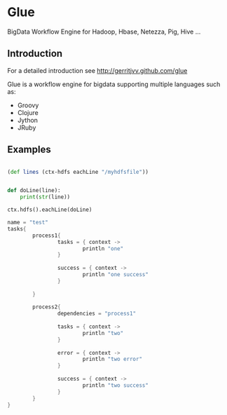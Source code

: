 Glue
====

BigData Workflow Engine for Hadoop, Hbase, Netezza, Pig, Hive ...


Introduction
------------



For a detailed introduction see http://gerritjvv.github.com/glue


Glue is a workflow engine for bigdata supporting multiple languages such as:

* Groovy
* Clojure
* Jython
* JRuby


Examples
-------

```clojure

(def lines (ctx-hdfs eachLine "/myhdfsfile"))

```

```python

def doLine(line):
    print(str(line))

ctx.hdfs().eachLine(doLine)

```


```groovy
name = "test"
tasks{
        process1{
                tasks = { context ->
                        println "one"
                }
                
                success = { context ->
                        println "one success"
                }
                
        }
        
        process2{
                dependencies = "process1"
                
                tasks = { context ->
                        println "two"
                }
                
                error = { context ->
                        println "two error"
                }
                
                success = { context ->
                        println "two success"
                }
        }
}
```
